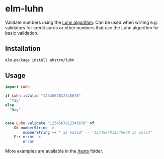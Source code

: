 # elm-luhn

Validate numbers using the [Luhn algorithm](https://en.wikipedia.org/wiki/Luhn_algorithm). Can be used when writing e.g. validators for credit cards or other numbers that use the Luhn algorithm for basic validation.

## Installation

```sh
elm-package install ahstro/luhn
```

## Usage

```elm
import Luhn

if Luhn.isValid "1234567812345670"
  "Yay"
else
  "Nay"


case Luhn.validate "1234567812345670" of
    Ok numberString ->
        numberString ++ " is valid" -- "1234567812345670 is valid"
    Err error ->
        error
```

More examples are available in the [/tests](https://github.com/ahstro/elm-luhn/tree/master/tests) folder.
